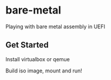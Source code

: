 # bare-metal
Playing with bare metal assembly in UEFI

## Get Started

Install virtualbox or qemue

Build iso image, mount and run!
